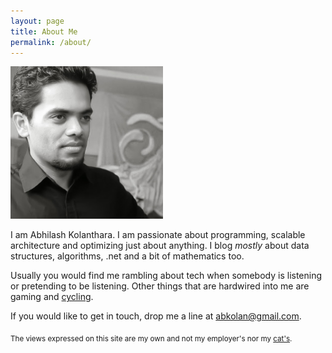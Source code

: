 ```yaml
---
layout: page
title: About Me
permalink: /about/
---
```

![me](/images/ab.png)

I am Abhilash Kolanthara. I am passionate about programming, scalable architecture and optimizing just about anything. I blog *mostly* about data structures, algorithms, .net and a bit of mathematics too. 

Usually you would find me rambling about tech when somebody is listening or pretending to be listening. Other things that are hardwired into me are gaming and [cycling](www.strava.com/athletes/abkolan). 

If you would like to get in touch, drop me a line at [abkolan@gmail.com](abkolan+blog@gmail.com).



<sub>The views expressed on this site are my own and not my employer's nor my [cat's]( https://instagram.com/p/y4BQ9LCGjK/).<sub>